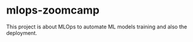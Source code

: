 # mlops-zoomcamp
This project is about MLOps to automate ML models training and also the deployment.